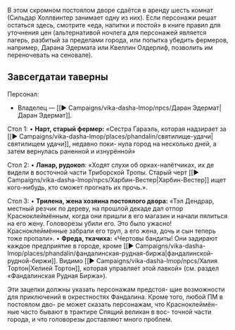 В этом скромном постоялом дворе сдаётся в аренду шесть комнат (Сильдар Холлвинтер занимает одну из них). Если персонажи решат остаться здесь, смотрите «еда, напитки и постой» в книге правил для уточнения цен (альтернативой ночлега для персонажей является лагерь, разбитый за пределами города, или попытка убедить фермеров, например, Дарана Эдермата или Квеллин Олдерлиф, позволить им переночевать на сеновале).


## Завсегдатаи таверны

Персонал:
- Владелец — [[▶️ Campaigns/vika-dasha-lmop/npcs/Даран Эдермат|Даран Эдермат]].



Стол 1: 
• **Нарт, старый фермер:** «Сестра Гараэль, которая
надзирает за [[▶️ Campaigns/vika-dasha-lmop/places/phandalin/святилище-удачи|святилищем удачи]], недавно поки-
нула город на несколько дней, а затем вернулась
раненной и изнурённой»

Стол 2:
• **Ланар, рудокоп**: «Ходят слухи об орках-налётчиках, их де видели в восточной части Триборской Тропы. Старый черт [[▶️ Campaigns/vika-dasha-lmop/npcs/Харбин-Вестер|Харбин-Вестер]] ищет кого-нибудь, кто сможет прогнать их прочь.».

Стол 3:
• **Трилена, жена хозяина постоялого двора:** «Тэл Дендрар, местный резчик по дереву, на прошлой декаде дал отпор Красноклеймённым, когда они пришли в его магазин и начали пялиться на его жену. Головорезы убили его. Это было ужасно! Красноклеймённые забрали его труп, а его жена, дочь и сын теперь тоже пропали».
• **Фреда, ткачиха:** «Чертовы бандиты! Они задирают каждое предприятие в городе, кроме [[▶️ Campaigns/vika-dasha-lmop/places/phandalin/фандалинская-рудная-биржа|фандалинской-рудной-биржи]]. Видимо [[▶️ Campaigns/vika-dasha-lmop/npcs/Халия Тортон|Хелией Тортон]], которая управляет этой лавкой» (см. раздел «Фандалинская Рудная Биржа»).



Эти зацепки должны указать персонажам предстоя-
щие возможности для приключений в окрестностях
Фандалина. Кроме того, любой ПМ в постоялом дво-
ре может сказать персонажам, что Красноклеймён-
ные часто бывают в трактире Спящий великан в вос-
точной части города, и что головорезы доставляют
много проблем.